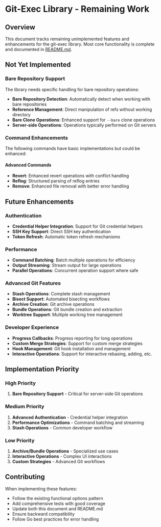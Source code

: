 # Git-Exec Library - Remaining Work

## Overview

This document tracks remaining unimplemented features and enhancements for the git-exec library. Most core functionality is complete and documented in [README.md](README.md).

## Not Yet Implemented

### Bare Repository Support

The library needs specific handling for bare repository operations:

- **Bare Repository Detection**: Automatically detect when working with bare repositories
- **Reference Management**: Direct manipulation of refs without working directory
- **Bare Clone Operations**: Enhanced support for `--bare` clone operations
- **Server-side Operations**: Operations typically performed on Git servers

### Command Enhancements

The following commands have basic implementations but could be enhanced:


#### Advanced Commands
- **Revert**: Enhanced revert operations with conflict handling
- **Reflog**: Structured parsing of reflog entries
- **Remove**: Enhanced file removal with better error handling

## Future Enhancements

### Authentication
- **Credential Helper Integration**: Support for Git credential helpers
- **SSH Key Support**: Direct SSH key authentication
- **Token Refresh**: Automatic token refresh mechanisms

### Performance
- **Command Batching**: Batch multiple operations for efficiency
- **Output Streaming**: Stream output for large operations
- **Parallel Operations**: Concurrent operation support where safe

### Advanced Git Features
- **Stash Operations**: Complete stash management
- **Bisect Support**: Automated bisecting workflows
- **Archive Creation**: Git archive operations
- **Bundle Operations**: Git bundle creation and extraction
- **Worktree Support**: Multiple working tree management

### Developer Experience
- **Progress Callbacks**: Progress reporting for long operations
- **Custom Merge Strategies**: Support for custom merge strategies
- **Hook Management**: Git hook installation and management
- **Interactive Operations**: Support for interactive rebasing, adding, etc.

## Implementation Priority

### High Priority
1. **Bare Repository Support** - Critical for server-side Git operations

### Medium Priority
1. **Advanced Authentication** - Credential helper integration
2. **Performance Optimizations** - Command batching and streaming
3. **Stash Operations** - Common developer workflow

### Low Priority
1. **Archive/Bundle Operations** - Specialized use cases
2. **Interactive Operations** - Complex UI interactions
3. **Custom Strategies** - Advanced Git workflows

## Contributing

When implementing these features:
- Follow the existing functional options pattern
- Add comprehensive tests with good coverage
- Update both this document and README.md
- Ensure backward compatibility
- Follow Go best practices for error handling